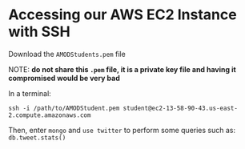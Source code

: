 # Accessing our AWS EC2 Instance with SSH

Download the `AMODStudents.pem` file

NOTE: __do not share this `.pem` file, it is a private key file and having it compromised would be very bad__

In a terminal:

```
ssh -i /path/to/AMODStudent.pem student@ec2-13-58-90-43.us-east-2.compute.amazonaws.com
```

Then, enter `mongo` and `use twitter` to perform some queries such as: `db.tweet.stats()`

